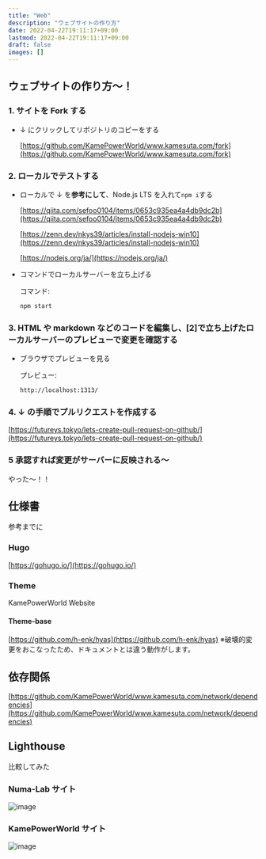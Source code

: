 ```yaml
---
title: "Web"
description: "ウェブサイトの作り方"
date: 2022-04-22T19:11:17+09:00
lastmod: 2022-04-22T19:11:17+09:00
draft: false
images: []
---
```


## ウェブサイトの作り方～！

### 1. サイトを Fork する

- ↓ にクリックしてリポジトリのコピーをする

  [https://github.com/KamePowerWorld/www.kamesuta.com/fork](https://github.com/KamePowerWorld/www.kamesuta.com/fork)

### 2. ローカルでテストする

- ローカルで ↓ を**参考にして**、Node.js LTS を入れて`npm i`する

  [https://qiita.com/sefoo0104/items/0653c935ea4a4db9dc2b](https://qiita.com/sefoo0104/items/0653c935ea4a4db9dc2b)

  [https://zenn.dev/nkys39/articles/install-nodejs-win10](https://zenn.dev/nkys39/articles/install-nodejs-win10)

  [https://nodejs.org/ja/](https://nodejs.org/ja/)

- コマンドでローカルサーバーを立ち上げる

  コマンド:

  ```bash
  npm start
  ```

### 3. HTML や markdown などのコードを編集し、[2]で立ち上げたローカルサーバーのプレビューで変更を確認する

- ブラウザでプレビューを見る

  プレビュー:

  ```bash
  http://localhost:1313/
  ```

### 4. ↓ の手順でプルリクエストを作成する

[https://futureys.tokyo/lets-create-pull-request-on-github/](https://futureys.tokyo/lets-create-pull-request-on-github/)

### 5 承認すれば変更がサーバーに反映される～

やった～！！

## 仕様書

参考までに

### Hugo

[https://gohugo.io/](https://gohugo.io/)

### Theme

KamePowerWorld Website

#### Theme-base

[https://github.com/h-enk/hyas](https://github.com/h-enk/hyas)
※破壊的変更をおこなったため、ドキュメントとは違う動作がします。

## 依存関係

[https://github.com/KamePowerWorld/www.kamesuta.com/network/dependencies](https://github.com/KamePowerWorld/www.kamesuta.com/network/dependencies)

## Lighthouse

比較してみた

### Numa-Lab サイト

![image](https://user-images.githubusercontent.com/75793267/164002488-e4b72223-c60c-4bfd-bcb2-a4f8099177ce.png)

### KamePowerWorld サイト

![image](https://user-images.githubusercontent.com/75793267/164420361-da158fdd-4b41-41f4-9d7b-4837300f144c.png)
